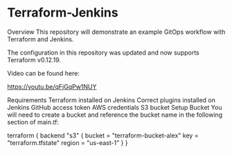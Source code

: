 # Terraform-Jenkins
Overview
This repository will demonstrate an example GitOps workflow with Terraform and Jenkins.

The configuration in this repository was updated and now supports Terraform v0.12.19.

Video can be found here:

https://youtu.be/qFjGqPw1NUY

Requirements
Terraform installed on Jenkins
Correct plugins installed on Jenkins
GitHub access token
AWS credentials
S3 bucket
Setup Bucket
You will need to create a bucket and reference the bucket name in the following section of main.tf:

terraform {
  backend "s3" {
    bucket = "terraform-bucket-alex"
    key    = "terraform.tfstate"
    region = "us-east-1"
  }
}
